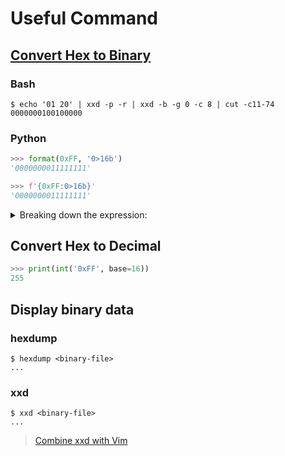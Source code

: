 # Useful Command

## [Convert Hex to Binary](https://unix.stackexchange.com/questions/279505/convert-hexadecimal-to-binary)

### Bash

```console
$ echo '01 20' | xxd -p -r | xxd -b -g 0 -c 8 | cut -c11-74
0000000100100000
```

### Python

```python
>>> format(0xFF, '0>16b')
'0000000011111111'
```

```python
>>> f'{0xFF:0>16b}'
'0000000011111111'
```

<details>
  <summary>Breaking down the expression:</summary>
```plain
- f'...': creates an f-string, allowing expressions to be evaluated within curly braces {}.
- 0xFF: the integer value 255 in hexadecimal notation.
- :0>16b: formats the value as a binary string with a width of 16 digits, padding the left side with 0's if necessary.
- :: start of the format specifier.
- 0: specifies to pad with 0's.
- >: specifies to right-align the value (by default, it is left-aligned).
- 16: specifies the width of the field.
- b: specifies to format as a binary string.
```
</details>

## Convert Hex to Decimal

```python
>>> print(int('0xFF', base=16)) 
255
```

## Display binary data

### hexdump

```console
$ hexdump <binary-file>
...
```

### xxd

```console
$ xxd <binary-file>
...
```

> [Combine xxd with Vim](https://vim.fandom.com/wiki/Hex_dump)
